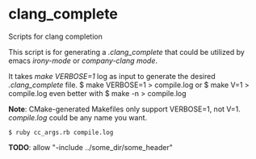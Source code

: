 # clang_complete
Scripts for clang completion

This script is for generating a *.clang_complete* that could be utilized by
emacs *irony-mode* or *company-clang mode*.

It takes *make VERBOSE=1* log as input to generate the desired *.clang_complete*
file.
    $ make VERBOSE=1 > compile.log
or
    $ make V=1 > compile.log
even better with
    $ make -n > compile.log

**Note**: CMake-generated Makefiles only support VERBOSE=1, not
V=1. *compile.log* could be any name you want.

    $ ruby cc_args.rb compile.log

**TODO**: allow "-include ../some_dir/some_header"
